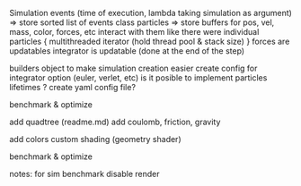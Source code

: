 Simulation events (time of execution, lambda taking simulation as argument) => store sorted list of events
class particles => store buffers for pos, vel, mass, color, forces, etc interact with them like there were individual particles {
	multithreaded iterator (hold thread pool & stack size)
}
forces are updatables
integrator is updatable (done at the end of the step)

builders object to make simulation creation easier
create config for integrator option (euler, verlet, etc)
is it posible to implement particles lifetimes ?
create yaml config file?

benchmark & optimize

add quadtree (readme.md)
add coulomb, friction, gravity

add colors
custom shading (geometry shader)

benchmark & optimize

notes:
for sim benchmark disable render
